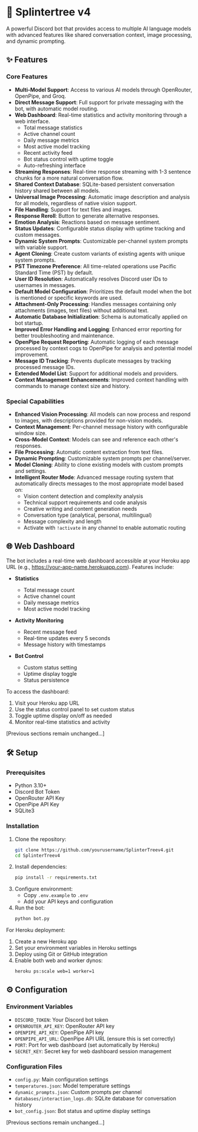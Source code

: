 # 🌳 Splintertree v4

A powerful Discord bot that provides access to multiple AI language models with advanced features like shared conversation context, image processing, and dynamic prompting.

## ✨ Features

### Core Features
- **Multi-Model Support**: Access to various AI models through OpenRouter, OpenPipe, and Groq.
- **Direct Message Support**: Full support for private messaging with the bot, with automatic model routing.
- **Web Dashboard**: Real-time statistics and activity monitoring through a web interface.
  - Total message statistics
  - Active channel count
  - Daily message metrics
  - Most active model tracking
  - Recent activity feed
  - Bot status control with uptime toggle
  - Auto-refreshing interface
- **Streaming Responses**: Real-time response streaming with 1-3 sentence chunks for a more natural conversation flow.
- **Shared Context Database**: SQLite-based persistent conversation history shared between all models.
- **Universal Image Processing**: Automatic image description and analysis for all models, regardless of native vision support.
- **File Handling**: Support for text files and images.
- **Response Reroll**: Button to generate alternative responses.
- **Emotion Analysis**: Reactions based on message sentiment.
- **Status Updates**: Configurable status display with uptime tracking and custom messages.
- **Dynamic System Prompts**: Customizable per-channel system prompts with variable support.
- **Agent Cloning**: Create custom variants of existing agents with unique system prompts.
- **PST Timezone Preference**: All time-related operations use Pacific Standard Time (PST) by default.
- **User ID Resolution**: Automatically resolves Discord user IDs to usernames in messages.
- **Default Model Configuration**: Prioritizes the default model when the bot is mentioned or specific keywords are used.
- **Attachment-Only Processing**: Handles messages containing only attachments (images, text files) without additional text.
- **Automatic Database Initialization**: Schema is automatically applied on bot startup.
- **Improved Error Handling and Logging**: Enhanced error reporting for better troubleshooting and maintenance.
- **OpenPipe Request Reporting**: Automatic logging of each message processed by context cogs to OpenPipe for analysis and potential model improvement.
- **Message ID Tracking**: Prevents duplicate messages by tracking processed message IDs.
- **Extended Model List**: Support for additional models and providers.
- **Context Management Enhancements**: Improved context handling with commands to manage context size and history.

### Special Capabilities
- **Enhanced Vision Processing**: All models can now process and respond to images, with descriptions provided for non-vision models.
- **Context Management**: Per-channel message history with configurable window size.
- **Cross-Model Context**: Models can see and reference each other's responses.
- **File Processing**: Automatic content extraction from text files.
- **Dynamic Prompting**: Customizable system prompts per channel/server.
- **Model Cloning**: Ability to clone existing models with custom prompts and settings.
- **Intelligent Router Mode**: Advanced message routing system that automatically directs messages to the most appropriate model based on:
  - Vision content detection and complexity analysis
  - Technical support requirements and code analysis
  - Creative writing and content generation needs
  - Conversation type (analytical, personal, multilingual)
  - Message complexity and length
  - Activate with `!activate` in any channel to enable automatic routing

## 🌐 Web Dashboard

The bot includes a real-time web dashboard accessible at your Heroku app URL (e.g., https://your-app-name.herokuapp.com). Features include:

- **Statistics**
  - Total message count
  - Active channel count
  - Daily message metrics
  - Most active model tracking

- **Activity Monitoring**
  - Recent message feed
  - Real-time updates every 5 seconds
  - Message history with timestamps

- **Bot Control**
  - Custom status setting
  - Uptime display toggle
  - Status persistence

To access the dashboard:
1. Visit your Heroku app URL
2. Use the status control panel to set custom status
3. Toggle uptime display on/off as needed
4. Monitor real-time statistics and activity

[Previous sections remain unchanged...]

## 🛠️ Setup

### Prerequisites
- Python 3.10+
- Discord Bot Token
- OpenRouter API Key
- OpenPipe API Key
- SQLite3

### Installation
1. Clone the repository:
   ```bash
   git clone https://github.com/yourusername/SplinterTreev4.git
   cd SplinterTreev4
   ```
2. Install dependencies:
   ```bash
   pip install -r requirements.txt
   ```
3. Configure environment:
   - Copy `.env.example` to `.env`
   - Add your API keys and configuration
4. Run the bot:
   ```bash
   python bot.py
   ```

For Heroku deployment:
1. Create a new Heroku app
2. Set your environment variables in Heroku settings
3. Deploy using Git or GitHub integration
4. Enable both web and worker dynos:
   ```bash
   heroku ps:scale web=1 worker=1
   ```

## ⚙️ Configuration

### Environment Variables
- `DISCORD_TOKEN`: Your Discord bot token
- `OPENROUTER_API_KEY`: OpenRouter API key
- `OPENPIPE_API_KEY`: OpenPipe API key
- `OPENPIPE_API_URL`: OpenPipe API URL (ensure this is set correctly)
- `PORT`: Port for web dashboard (set automatically by Heroku)
- `SECRET_KEY`: Secret key for web dashboard session management

### Configuration Files
- `config.py`: Main configuration settings
- `temperatures.json`: Model temperature settings
- `dynamic_prompts.json`: Custom prompts per channel
- `databases/interaction_logs.db`: SQLite database for conversation history
- `bot_config.json`: Bot status and uptime display settings

[Previous sections remain unchanged...]
